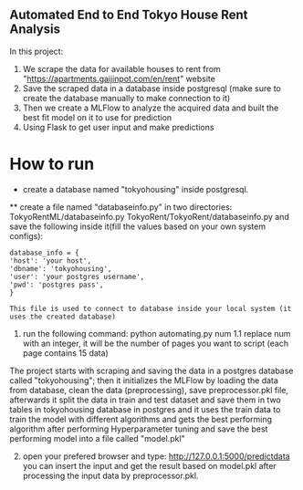 ## Automated End to End Tokyo House Rent Analysis 
In this project:
1.  We scrape the data for available houses to rent from "https://apartments.gaijinpot.com/en/rent" website
2.  Save the scraped data in a database inside postgresql (make sure to create the database manually to make connection to it)
3.  Then we create a MLFlow to analyze the acquired data and built the best fit model on it to use for prediction
4.  Using Flask to get user input and make predictions 

# How to run
*  create a database named "tokyohousing" inside postgresql.

** create a file named "databaseinfo.py" in two directories:
    TokyoRentML/databaseinfo.py
    TokyoRent/TokyoRent/databaseinfo.py
    and save the following inside it(fill the values based on your own system configs):

    database_info = {
    'host': 'your host',
    'dbname': 'tokyohousing',
    'user': 'your postgres username',
    'pwd': 'postgres pass',
    }

    This file is used to connect to database inside your local system (it uses the created database)

1. run the following command:   python automating.py num
   1.1    replace num with an integer, it will be the number of pages you want to script (each page contains 15 data) 

The project starts with scraping and saving the data in a postgres database called "tokyohousing";
then it initializes the MLFlow by loading the data from database, clean the data (preprocessing), save preprocessor.pkl file,
afterwards it split the data in train and test dataset and save them in two tables in tokyohousing database in postgres and it uses the train data to train the model with different algorithms and gets the best performing algorithm after performing Hyperparameter tuning and save the best performing model into a file called "model.pkl"

2.  open your prefered browser and type:    http://127.0.0.1:5000/predictdata  
you can insert the input and get the result based on model.pkl after processing the input data by preprocessor.pkl.
